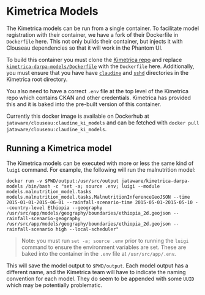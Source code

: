 # Kimetrica Models

The Kimetrica models can be run from a single container. To facilitate model registration with their container, we have a fork of their Dockerfile in `Dockerfile` here. This not only builds their container, but injects it with Clouseau dependencies so that it will work in the Phantom UI.

To build this container you must clone the [Kimetrica repo](https://gitlab.com/kimetrica/darpa/darpa/-/tree/master/) and replace [`kimetrica-darpa-models/Dockerfile`](https://gitlab.com/kimetrica/darpa/darpa/-/blob/master/docker/kimetrica-darpa-models/Dockerfile) with the `Dockerfile` here. Additionally, you must ensure that you have have [`claudine`](https://github.com/jataware/clouseau/tree/master/claudine) and [`sshd`](https://github.com/jataware/clouseau/tree/master/sshd) directories in the Kimetrica root directory.

You also need to have a correct `.env` file at the top level of the Kimetrica repo which contains CKAN and other credentials. Kimetrica has provided this and it is baked into the pre-built version of this container.

Currently this docker image is available on Dockerhub at `jataware/clouseau:claudine_ki_models` and can be fetched with `docker pull jataware/clouseau:claudine_ki_models`.

## Running a Kimetrica model

The Kimetrica models can be executed with more or less the same kind of `luigi` command. For example, the following will run the malnutrition model:

```
docker run -v $PWD/output:/usr/src/output jataware/kimetrica-darpa-models /bin/bash -c "set -a; source .env; luigi --module models.malnutrition_model.tasks models.malnutrition_model.tasks.MalnutritionInferenceGeoJSON --time 2015-01-01-2015-06-01 --rainfall-scenario-time 2015-05-01-2015-05-10 --country-level Ethiopia --geography /usr/src/app/models/geography/boundaries/ethiopia_2d.geojson --rainfall-scenario-geography /usr/src/app/models/geography/boundaries/ethiopia_2d.geojson --rainfall-scenario high --local-scheduler"
```

> Note: you must run `set -a; source .env` prior to running the `luigi` command to ensure the environment variables are set. These are baked into the container in the `.env` file at `/usr/src/app/.env`.

This will save the model output to `$PWD/output`. Each model output has a different name, and the Kimetrica team will have to indicate the naming convention for each model. They do seem to be appended with some `UUID` which may be potentially problematic.